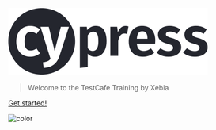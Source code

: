 <br/><br/>
![Cypress Logo](./images/cypress.png)

> Welcome to the TestCafe Training by Xebia

[Get started!](/0-installation.md)

![color](#f0f0f0)
